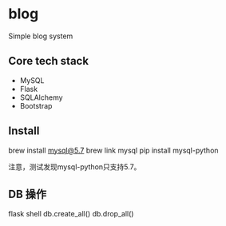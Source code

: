 # blog
Simple blog system


## Core tech stack
* MySQL
* Flask
* SQLAlchemy
* Bootstrap


## Install
brew install mysql@5.7
brew link mysql
pip install mysql-python

注意，测试发现mysql-python只支持5.7。

## DB 操作
flask shell
db.create_all()
db.drop_all()

